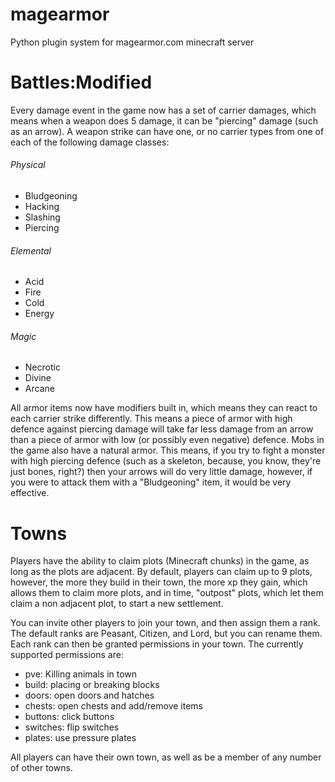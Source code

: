 # magearmor
Python plugin system for magearmor.com minecraft server


# Battles:Modified
Every damage event in the game now has a set of carrier damages, which means when a weapon does 5 damage, it can be "piercing" damage (such as an arrow).  A weapon strike can have one, or no carrier types from one of each of the following damage classes:

###### Physical
* Bludgeoning
* Hacking
* Slashing
* Piercing

###### Elemental
* Acid
* Fire
* Cold
* Energy

###### Magic
* Necrotic
* Divine
* Arcane

All armor items now have modifiers built in, which means they can react to each carrier strike differently.  This means a piece of armor with high defence against piercing damage will take far less damage from an arrow than a piece of armor with low (or possibly even negative) defence.  Mobs in the game also have a natural armor.  This means, if you try to fight a monster with high piercing defence (such as a skeleton, because, you know, they're just bones, right?) then your arrows will do very little damage, however, if you were to attack them with a "Bludgeoning" item, it would be very effective.



# Towns

Players have the ability to claim plots (Minecraft chunks) in the game, as long as the plots are adjacent.  By default, players can claim up to 9 plots, however, the more they build in their town, the more xp they gain, which allows them to claim more plots, and in time, "outpost" plots, which let them claim a non adjacent plot, to start a new settlement.

You can invite other players to join your town, and then assign them a rank.  The default ranks are Peasant, Citizen, and Lord, but you can rename them.  Each rank can then be granted permissions in your town.  The currently supported permissions are:

* pve: Killing animals in town
* build: placing or breaking blocks
* doors: open doors and hatches
* chests: open chests and add/remove items
* buttons: click buttons
* switches: flip switches
* plates: use pressure plates

All players can have their own town, as well as be a member of any number of other towns.
